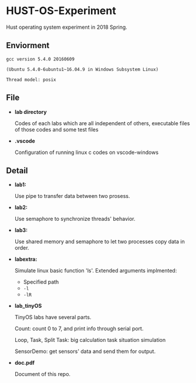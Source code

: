 # HUST-OS-Experiment

Hust operating system experiment in 2018 Spring.

## Enviorment

	gcc version 5.4.0 20160609 
	
	(Ubuntu 5.4.0-6ubuntu1~16.04.9 in Windows Subsystem Linux)

	Thread model: posix

## File

 - **lab directory**

	Codes of each labs which are all independent of others, executable files of those codes and some test files

 - **.vscode**

	Configuration of running linux c codes on vscode-windows


## Detail

 - **lab1:** 

	Use pipe to transfer data between two prosess.
		
 - **lab2:**

	Use semaphore to synchronize threads' behavior.
	
 
 - **lab3:**

	Use shared memory and semaphore to let two processes copy data in order.


 - **labextra:**

	Simulate linux basic function 'ls'.
	Extended arguments implmented:

	 - Specified path
	 - `-l` 
	 - `-lR`

 - **lab_tinyOS**

	TinyOS labs have several parts.
	
	Count: count 0 to 7, and print info through serial port.
	
	Loop, Task, Split Task: big calculation task situation simulation
	
	SensorDemo: get sensors' data and send them for output.

 - **doc.pdf**

	Document of this repo.
